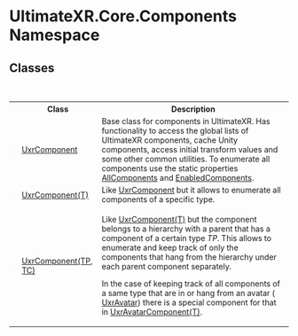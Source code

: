 # UltimateXR.Core.Components Namespace

## Classes
&nbsp;<table><tr><th></th><th>Class</th><th>Description</th></tr><tr><td>![Public class](media/pubclass.gif "Public class")</td><td><a href="T_UltimateXR_Core_Components_UxrComponent">UxrComponent</a></td><td>
Base class for components in UltimateXR. Has functionality to access the global lists of UltimateXR components, cache Unity components, access initial transform values and some other common utilities. To enumerate all components use the static properties <a href="P_UltimateXR_Core_Components_UxrComponent_AllComponents">AllComponents</a> and <a href="P_UltimateXR_Core_Components_UxrComponent_EnabledComponents">EnabledComponents</a>.</td></tr><tr><td>![Public class](media/pubclass.gif "Public class")</td><td><a href="T_UltimateXR_Core_Components_UxrComponent_1">UxrComponent(T)</a></td><td>
Like <a href="T_UltimateXR_Core_Components_UxrComponent">UxrComponent</a> but it allows to enumerate all components of a specific type.</td></tr><tr><td>![Public class](media/pubclass.gif "Public class")</td><td><a href="T_UltimateXR_Core_Components_UxrComponent_2">UxrComponent(TP, TC)</a></td><td>

Like <a href="T_UltimateXR_Core_Components_UxrComponent_1">UxrComponent(T)</a> but the component belongs to a hierarchy with a parent that has a component of a certain type *TP*. This allows to enumerate and keep track of only the components that hang from the hierarchy under each parent component separately.

In the case of keeping track of all components of a same type that are in or hang from an avatar ( <a href="T_UltimateXR_Avatar_UxrAvatar">UxrAvatar</a>) there is a special component for that in <a href="T_UltimateXR_Core_Components_Composite_UxrAvatarComponent_1">UxrAvatarComponent(T)</a>.</td></tr></table>&nbsp;
